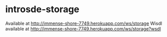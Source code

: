# introsde-storage
Available at http://immense-shore-7749.herokuapp.com/ws/storage
Wisdl available at http://immense-shore-7749.herokuapp.com/ws/storage?wsdl
